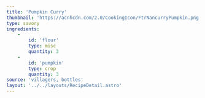 ```yaml
---
title: 'Pumpkin Curry'
thumbnail: 'https://acnhcdn.com/2.0/CookingIcon/FtrNancurryPumpkin.png'
type: savory
ingredients:
	-
		id: 'flour'
		type: misc
		quantity: 3
	-
		id: 'pumpkin'
		type: crop
		quantity: 3
source: 'villagers, bottles'
layout: '../../layouts/RecipeDetail.astro'
---
```

